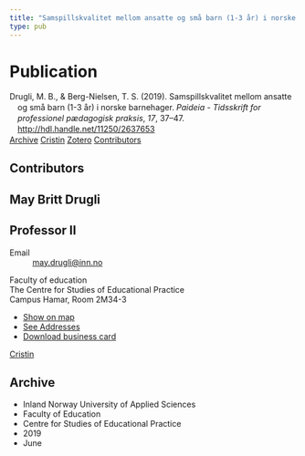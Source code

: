 ```yaml
---
title: "Samspillskvalitet mellom ansatte og små barn (1-3 år) i norske barnehager"
type: pub
---
```

<h1>Publication</h1>
<article id="csl-bib-container-9FFHWLLR" class="csl-bib-container">
  <div class="csl-bib-body" style="line-height: 1.35; padding-left: 1em; text-indent:-1em;">
  <div class="csl-entry">Drugli, M. B., &amp; Berg-Nielsen, T. S. (2019). Samspillskvalitet mellom ansatte og sm&#xE5; barn (1-3 &#xE5;r) i norske barnehager. <i>Paideia - Tidsskrift for professionel p&#xE6;dagogisk praksis</i>, <i>17</i>, 37&#x2013;47. <a href="http://hdl.handle.net/11250/2637653">http://hdl.handle.net/11250/2637653</a></div>
</div>
  <div class="csl-bib-buttons">
    <a href="#taxonomy-article-9FFHWLLR" class="csl-bib-button">Archive</a>
    <a href="https://app.cristin.no/results/show.jsf?id=1704604" alt="Cristin URL" class="csl-bib-button">Cristin</a>
    <a href="http://zotero.org/groups/5022929/items/9FFHWLLR" alt="Zotero URL" class="csl-bib-button">Zotero</a>
    <a href="#contributors-article-9FFHWLLR" class="csl-bib-button">Contributors</a>
  </div>
  <div id="csl-bib-meta-container-9FFHWLLR"></div>
</article>
<div id="csl-bib-meta-9FFHWLLR" class="csl-bib-meta">
  <article id="contributors-article-9FFHWLLR" class="contributors-article">
    <h1>Contributors</h1>
    <div class="personas">
<div class="vrtx-hinn-person-card">
<div class="photo">
<i class="lar la-user-circle missing-person"></i>
</div>
<div class="info">
<hgroup><h1>May Britt Drugli</h1>
<h2>Professor II</h2>
</hgroup><dl>
<dt>Email</dt>
<dd>
<a href="mailto:may.drugli@inn.no">may.drugli@inn.no</a>
</dd>
</dl>
<p>
Faculty of education<br>
The Centre for Studies of Educational Practice<br>
Campus Hamar,
Room 2M34-3
</p>
<ul class="vrtx-hinn-links">
<li><a href="https://www.google.com/maps?q=60.79582,11.07304">Show on map</a></li>
<li><a href="https://www.inn.no/english/find-an-employee/may-drugli.html#vrtx-hinn-addresses">See Addresses</a></li>
<li><a href="https://www.inn.no/english/find-an-employee/may-drugli.html?vrtx=vcf">Download business card</a></li>
</ul>
</div>
</div>
<a href="https://app.cristin.no/persons/show.jsf?id=29493" alt="Cristin URL" class="personas-cristin">Cristin</a>
</div>
  </article>
  <article id="taxonomy-article-9FFHWLLR" class="taxonomy-article">
    <h1>Archive</h1>
    <ul>
      <li>Inland Norway University of Applied Sciences</li>
      <li>Faculty of Education</li>
      <li>Centre for Studies of Educational Practice</li>
      <li>2019</li>
      <li>June</li>
    </ul>
  </article>
</div>
